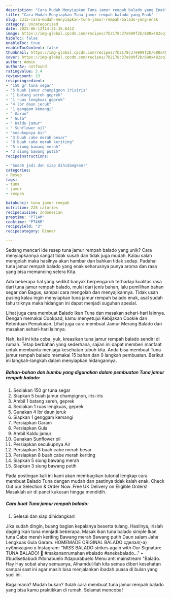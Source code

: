 ```yaml
---
description: "Cara Mudah Menyiapkan Tuna jamur rempah balado yang Enak"
title: "Cara Mudah Menyiapkan Tuna jamur rempah balado yang Enak"
slug: 2315-cara-mudah-menyiapkan-tuna-jamur-rempah-balado-yang-enak
category: Uncategorized
date: 2022-06-12T14:31:35.641Z
image: https://img-global.cpcdn.com/recipes/7b2178c37e909f2b/680x482cq70/tuna-jamur-rempah-balado-foto-resep-utama.jpg
hideToc: false
enableToc: true
enableTocContent: false
thumbnail: https://img-global.cpcdn.com/recipes/7b2178c37e909f2b/680x482cq70/tuna-jamur-rempah-balado-foto-resep-utama.jpg
cover: https://img-global.cpcdn.com/recipes/7b2178c37e909f2b/680x482cq70/tuna-jamur-rempah-balado-foto-resep-utama.jpg
author: Admin
authorAv: notfound
ratingvalue: 3.4
reviewcount: 23
recipeingredient:
- "150 gr tuna segar"
- "5 buah jamur champignon irisiris"
- "1 batang sereh geprek"
- "1 ruas lengkuas geprek"
- "4 lbr daun jeruk"
- "1 genggam kemangi"
- " Garam"
- " Gula"
- " Kaldu jamur"
- " Sunflower oil"
- "secukupnya Air"
- "3 buah cabe merah besar"
- "8 buah cabe merah keriting"
- "5 siung bawang merah"
- "3 siung bawang putih"
recipeinstructions:

- "Sudah jadi dan siap dihidangkan!"
categories:
- Resep
tags:
- tuna
- jamur
- rempah

katakunci: tuna jamur rempah 
nutrition: 228 calories
recipecuisine: Indonesian
preptime: "PT14M"
cooktime: "PT46M"
recipeyield: "3"
recipecategory: Dinner

---
```





Sedang mencari ide resep tuna jamur rempah balado yang unik? Cara menyiapkannya sangat tidak susah dan tidak juga mudah. Kalau salah mengolah maka hasilnya akan hambar dan bahkan tidak sedap. Padahal tuna jamur rempah balado yang enak seharusnya punya aroma dan rasa yang bisa memancing selera Kita.





Ada beberapa hal yang sedikit banyak berpengaruh terhadap kualitas rasa dari tuna jamur rempah balado, mulai dari jenis bahan, lalu pemilihan bahan segar dan Bagus, sampai cara mengolah dan menyajikannya. Tidak usah pusing kalau ingin menyiapkan tuna jamur rempah balado enak,      asal sudah tahu triknya maka hidangan ini dapat menjadi suguhan spesial.














Lihat juga cara membuat Balado Ikan Tuna dan masakan sehari-hari lainnya. Dengan memakai Cookpad, kamu menyetujui Kebijakan Cookie dan Ketentuan Pemakaian. Lihat juga cara membuat Jamur Merang Balado dan masakan sehari-hari lainnya.






Nah, kali ini kita coba, yuk, kreasikan tuna jamur rempah balado sendiri di rumah. Tetap berbahan yang sederhana, sajian ini dapat memberi manfaat untuk membantu menjaga kesehatan tubuh kita. Anda bisa membuat Tuna jamur rempah balado memakai 15 bahan dan 0 langkah pembuatan. Berikut ini langkah-langkah dalam menyiapkan hidangannya.

<!--inarticleads1-->

##### Bahan-bahan dan bumbu yang digunakan dalam pembuatan Tuna jamur rempah balado:

1. Sediakan 150 gr tuna segar
1. Siapkan 5 buah jamur champignon, iris-iris
1. Ambil 1 batang sereh, geprek
1. Sediakan 1 ruas lengkuas, geprek
1. Gunakan 4 lbr daun jeruk
1. Siapkan 1 genggam kemangi
1. Persiapkan  Garam
1. Persiapkan  Gula
1. Ambil  Kaldu jamur
1. Gunakan  Sunflower oil
1. Persiapkan secukupnya Air
1. Persiapkan 3 buah cabe merah besar
1. Persiapkan 8 buah cabe merah keriting
1. Siapkan 5 siung bawang merah
1. Siapkan 3 siung bawang putih


Pada postingan kali ini kami akan membagikan tutorial lengkap cara membuat Balado Tuna dengan mudah dan pastinya tidak kalah enak. Check Out our Selection &amp; Order Now. Free UK Delivery on Eligible Orders! Masaklah air di panci kukusan hingga mendidih. 

<!--inarticleads2-->

##### Cara buat Tuna jamur rempah balado:


1. Selesai dan siap dihidangkan!

Jika sudah dingin, buang bagian kepalanya beserta tulang. Hasilnya, irislah daging ikan tuna menjadi beberapa. Masak ikan tuna balado simple Ikan tuna Cabe merah keriting Bawang merah Bawang putih Daun salam Jahe Lengkuas Gula Garam. HOMEMADE ORIGINAL BALADO сделал(-а) публикацию в Instagram: &#34;MISS BALADO strikes again with Our Signature TUNA BALADO! 💃 #makananrumahan #balado #anekabalado…&#34; • #budisetiabudi #donabuelo #dapurabuelo Menu anti mainstream &#34;Balado. Hay Hay sobat ahay semuanya, Alhamdulillah kita semua diberi kesehatan sampai saat ini agar masih bisa menjalankan ibadah puasa di bulan yang suci ini. 

Bagaimana? Mudah bukan? Itulah cara membuat tuna jamur rempah balado yang bisa kamu praktikkan di rumah. Selamat mencoba!
